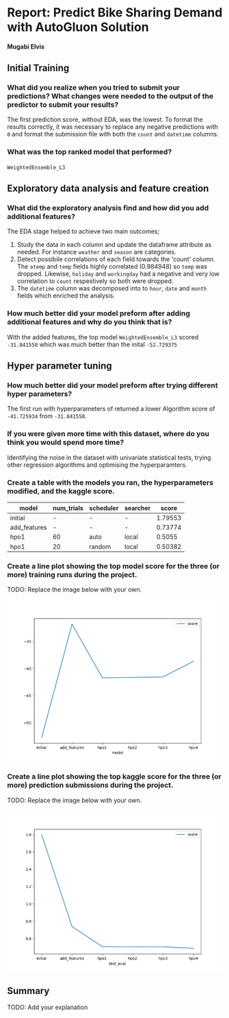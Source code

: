 # Report: Predict Bike Sharing Demand with AutoGluon Solution
#### Mugabi Elvis

## Initial Training
### What did you realize when you tried to submit your predictions? What changes were needed to the output of the predictor to submit your results?
The first prediction score, without EDA, was the lowest. To format the results correctly, it was necessary to replace any negative predictions with `0` and format the submission file with both the `count` and `datetime` columns. 

### What was the top ranked model that performed?
`WeightedEnsemble_L3`

## Exploratory data analysis and feature creation
### What did the exploratory analysis find and how did you add additional features?
The EDA stage helped to achieve two main outcomes; <br>
1. Study the data in each column and update the dataframe attribute as needed. For instance `weather` and `season` are categories.
2. Detect possibile correlations of each field towards the 'count' column.  The `atemp` and `temp` fields highly correlated (0.984948) so `temp` was dropped. Likewise, `holiday` and `workingday` had a negative and very low correlation to `count` respestively so both were dropped.
3. The `datetime` column was decomposed into to `hour`, `date` and `month` fields which enriched the analysis.

### How much better did your model preform after adding additional features and why do you think that is?
With the added features, the top model `WeightedEnsemble_L3` scored   `-31.841558` which was much better than the inital `-52.729375`

## Hyper parameter tuning
### How much better did your model preform after trying different hyper parameters?
The first run with hyperparameters of returned a lower Algorithm score of `-41.725934` from `-31.841558`. 

### If you were given more time with this dataset, where do you think you would spend more time?
Identifying the noise in the dataset with univariate statistical tests, trying other regression algorithms and optimising the hyperparamters.

### Create a table with the models you ran, the hyperparameters modified, and the kaggle score.
|model|num_trials|scheduler|searcher|score|
|--|--|--|--|--|
|initial|-|-|-|1.79553|
|add_features|-|-|-|0.73774|
|hpo1|60|auto|local|0.5055|
|hpo1|20|random|local|0.50382|

### Create a line plot showing the top model score for the three (or more) training runs during the project.

TODO: Replace the image below with your own.

![model_train_score.png](img/model_train_score.png)

### Create a line plot showing the top kaggle score for the three (or more) prediction submissions during the project.

TODO: Replace the image below with your own.

![model_test_score.png](img/model_test_score.png)

## Summary
TODO: Add your explanation